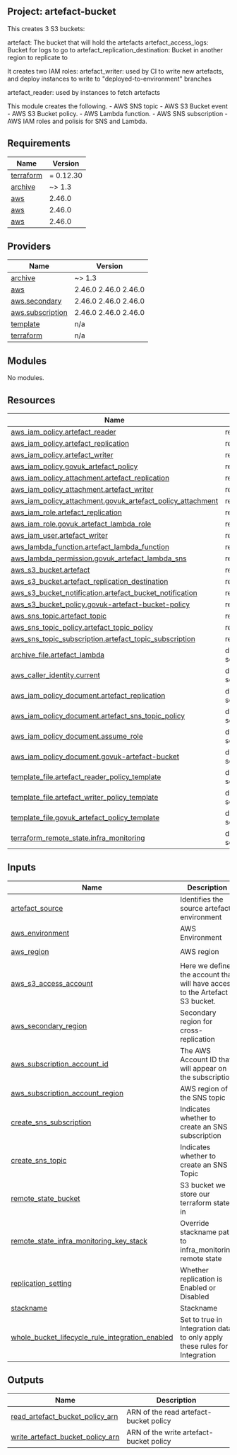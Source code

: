 ## Project: artefact-bucket

This creates 3 S3 buckets:

artefact: The bucket that will hold the artefacts
artefact\_access\_logs: Bucket for logs to go to
artefact\_replication\_destination: Bucket in another region to replicate to

It creates two IAM roles:
artefact\_writer: used by CI to write new artefacts, and deploy instances
to write to "deployed-to-environment" branches

artefact\_reader: used by instances to fetch artefacts

This module creates the following.
     - AWS SNS topic
     - AWS S3 Bucket event
     - AWS S3 Bucket policy.
     - AWS Lambda function.
     - AWS SNS subscription
     - AWS IAM roles and polisis for SNS and Lambda.

## Requirements

| Name | Version |
|------|---------|
| <a name="requirement_terraform"></a> [terraform](#requirement\_terraform) | = 0.12.30 |
| <a name="requirement_archive"></a> [archive](#requirement\_archive) | ~> 1.3 |
| <a name="requirement_aws"></a> [aws](#requirement\_aws) | 2.46.0 |
| <a name="requirement_aws"></a> [aws](#requirement\_aws) | 2.46.0 |
| <a name="requirement_aws"></a> [aws](#requirement\_aws) | 2.46.0 |

## Providers

| Name | Version |
|------|---------|
| <a name="provider_archive"></a> [archive](#provider\_archive) | ~> 1.3 |
| <a name="provider_aws"></a> [aws](#provider\_aws) | 2.46.0 2.46.0 2.46.0 |
| <a name="provider_aws.secondary"></a> [aws.secondary](#provider\_aws.secondary) | 2.46.0 2.46.0 2.46.0 |
| <a name="provider_aws.subscription"></a> [aws.subscription](#provider\_aws.subscription) | 2.46.0 2.46.0 2.46.0 |
| <a name="provider_template"></a> [template](#provider\_template) | n/a |
| <a name="provider_terraform"></a> [terraform](#provider\_terraform) | n/a |

## Modules

No modules.

## Resources

| Name | Type |
|------|------|
| [aws_iam_policy.artefact_reader](https://registry.terraform.io/providers/hashicorp/aws/2.46.0/docs/resources/iam_policy) | resource |
| [aws_iam_policy.artefact_replication](https://registry.terraform.io/providers/hashicorp/aws/2.46.0/docs/resources/iam_policy) | resource |
| [aws_iam_policy.artefact_writer](https://registry.terraform.io/providers/hashicorp/aws/2.46.0/docs/resources/iam_policy) | resource |
| [aws_iam_policy.govuk_artefact_policy](https://registry.terraform.io/providers/hashicorp/aws/2.46.0/docs/resources/iam_policy) | resource |
| [aws_iam_policy_attachment.artefact_replication](https://registry.terraform.io/providers/hashicorp/aws/2.46.0/docs/resources/iam_policy_attachment) | resource |
| [aws_iam_policy_attachment.artefact_writer](https://registry.terraform.io/providers/hashicorp/aws/2.46.0/docs/resources/iam_policy_attachment) | resource |
| [aws_iam_policy_attachment.govuk_artefact_policy_attachment](https://registry.terraform.io/providers/hashicorp/aws/2.46.0/docs/resources/iam_policy_attachment) | resource |
| [aws_iam_role.artefact_replication](https://registry.terraform.io/providers/hashicorp/aws/2.46.0/docs/resources/iam_role) | resource |
| [aws_iam_role.govuk_artefact_lambda_role](https://registry.terraform.io/providers/hashicorp/aws/2.46.0/docs/resources/iam_role) | resource |
| [aws_iam_user.artefact_writer](https://registry.terraform.io/providers/hashicorp/aws/2.46.0/docs/resources/iam_user) | resource |
| [aws_lambda_function.artefact_lambda_function](https://registry.terraform.io/providers/hashicorp/aws/2.46.0/docs/resources/lambda_function) | resource |
| [aws_lambda_permission.govuk_artefact_lambda_sns](https://registry.terraform.io/providers/hashicorp/aws/2.46.0/docs/resources/lambda_permission) | resource |
| [aws_s3_bucket.artefact](https://registry.terraform.io/providers/hashicorp/aws/2.46.0/docs/resources/s3_bucket) | resource |
| [aws_s3_bucket.artefact_replication_destination](https://registry.terraform.io/providers/hashicorp/aws/2.46.0/docs/resources/s3_bucket) | resource |
| [aws_s3_bucket_notification.artefact_bucket_notification](https://registry.terraform.io/providers/hashicorp/aws/2.46.0/docs/resources/s3_bucket_notification) | resource |
| [aws_s3_bucket_policy.govuk-artefact-bucket-policy](https://registry.terraform.io/providers/hashicorp/aws/2.46.0/docs/resources/s3_bucket_policy) | resource |
| [aws_sns_topic.artefact_topic](https://registry.terraform.io/providers/hashicorp/aws/2.46.0/docs/resources/sns_topic) | resource |
| [aws_sns_topic_policy.artefact_topic_policy](https://registry.terraform.io/providers/hashicorp/aws/2.46.0/docs/resources/sns_topic_policy) | resource |
| [aws_sns_topic_subscription.artefact_topic_subscription](https://registry.terraform.io/providers/hashicorp/aws/2.46.0/docs/resources/sns_topic_subscription) | resource |
| [archive_file.artefact_lambda](https://registry.terraform.io/providers/hashicorp/archive/latest/docs/data-sources/file) | data source |
| [aws_caller_identity.current](https://registry.terraform.io/providers/hashicorp/aws/2.46.0/docs/data-sources/caller_identity) | data source |
| [aws_iam_policy_document.artefact_replication](https://registry.terraform.io/providers/hashicorp/aws/2.46.0/docs/data-sources/iam_policy_document) | data source |
| [aws_iam_policy_document.artefact_sns_topic_policy](https://registry.terraform.io/providers/hashicorp/aws/2.46.0/docs/data-sources/iam_policy_document) | data source |
| [aws_iam_policy_document.assume_role](https://registry.terraform.io/providers/hashicorp/aws/2.46.0/docs/data-sources/iam_policy_document) | data source |
| [aws_iam_policy_document.govuk-artefact-bucket](https://registry.terraform.io/providers/hashicorp/aws/2.46.0/docs/data-sources/iam_policy_document) | data source |
| [template_file.artefact_reader_policy_template](https://registry.terraform.io/providers/hashicorp/template/latest/docs/data-sources/file) | data source |
| [template_file.artefact_writer_policy_template](https://registry.terraform.io/providers/hashicorp/template/latest/docs/data-sources/file) | data source |
| [template_file.govuk_artefact_policy_template](https://registry.terraform.io/providers/hashicorp/template/latest/docs/data-sources/file) | data source |
| [terraform_remote_state.infra_monitoring](https://registry.terraform.io/providers/hashicorp/terraform/latest/docs/data-sources/remote_state) | data source |

## Inputs

| Name | Description | Type | Default | Required |
|------|-------------|------|---------|:--------:|
| <a name="input_artefact_source"></a> [artefact\_source](#input\_artefact\_source) | Identifies the source artefact environment | `string` | n/a | yes |
| <a name="input_aws_environment"></a> [aws\_environment](#input\_aws\_environment) | AWS Environment | `string` | n/a | yes |
| <a name="input_aws_region"></a> [aws\_region](#input\_aws\_region) | AWS region | `string` | `"eu-west-1"` | no |
| <a name="input_aws_s3_access_account"></a> [aws\_s3\_access\_account](#input\_aws\_s3\_access\_account) | Here we define the account that will have access to the Artefact S3 bucket. | `string` | n/a | yes |
| <a name="input_aws_secondary_region"></a> [aws\_secondary\_region](#input\_aws\_secondary\_region) | Secondary region for cross-replication | `string` | `"eu-west-2"` | no |
| <a name="input_aws_subscription_account_id"></a> [aws\_subscription\_account\_id](#input\_aws\_subscription\_account\_id) | The AWS Account ID that will appear on the subscription | `string` | n/a | yes |
| <a name="input_aws_subscription_account_region"></a> [aws\_subscription\_account\_region](#input\_aws\_subscription\_account\_region) | AWS region of the SNS topic | `string` | `"eu-west-1"` | no |
| <a name="input_create_sns_subscription"></a> [create\_sns\_subscription](#input\_create\_sns\_subscription) | Indicates whether to create an SNS subscription | `string` | `false` | no |
| <a name="input_create_sns_topic"></a> [create\_sns\_topic](#input\_create\_sns\_topic) | Indicates whether to create an SNS Topic | `string` | `false` | no |
| <a name="input_remote_state_bucket"></a> [remote\_state\_bucket](#input\_remote\_state\_bucket) | S3 bucket we store our terraform state in | `string` | n/a | yes |
| <a name="input_remote_state_infra_monitoring_key_stack"></a> [remote\_state\_infra\_monitoring\_key\_stack](#input\_remote\_state\_infra\_monitoring\_key\_stack) | Override stackname path to infra\_monitoring remote state | `string` | `""` | no |
| <a name="input_replication_setting"></a> [replication\_setting](#input\_replication\_setting) | Whether replication is Enabled or Disabled | `string` | `"Enabled"` | no |
| <a name="input_stackname"></a> [stackname](#input\_stackname) | Stackname | `string` | n/a | yes |
| <a name="input_whole_bucket_lifecycle_rule_integration_enabled"></a> [whole\_bucket\_lifecycle\_rule\_integration\_enabled](#input\_whole\_bucket\_lifecycle\_rule\_integration\_enabled) | Set to true in Integration data to only apply these rules for Integration | `string` | `"false"` | no |

## Outputs

| Name | Description |
|------|-------------|
| <a name="output_read_artefact_bucket_policy_arn"></a> [read\_artefact\_bucket\_policy\_arn](#output\_read\_artefact\_bucket\_policy\_arn) | ARN of the read artefact-bucket policy |
| <a name="output_write_artefact_bucket_policy_arn"></a> [write\_artefact\_bucket\_policy\_arn](#output\_write\_artefact\_bucket\_policy\_arn) | ARN of the write artefact-bucket policy |
